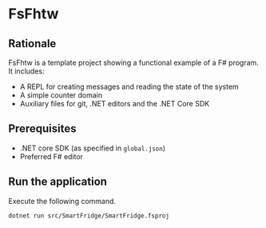 # FsFhtw

## Rationale

FsFhtw is a template project showing a functional example of a F# program. It includes:

- A REPL for creating messages and reading the state of the system
- A simple counter domain
- Auxiliary files for git, .NET editors and the .NET Core SDK

## Prerequisites

- .NET core SDK (as specified in `global.json`)
- Preferred F# editor

## Run the application

Execute the following command.
```bash
dotnet run src/SmartFridge/SmartFridge.fsproj
```
